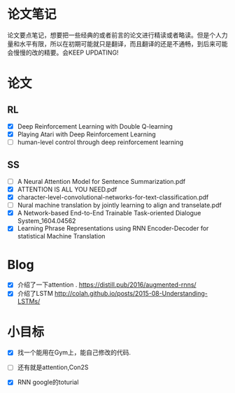 # 论文笔记
论文要点笔记，想要把一些经典的或者前言的论文进行精读或者略读。但是个人力量和水平有限，所以在初期可能就只是翻译，而且翻译的还是不通畅，到后来可能会慢慢的改的精要。会KEEP UPDATING!



# 论文

## RL
- [x] Deep Reinforcement Learning with Double Q-learning
- [x] Playing Atari with Deep Reinforcement Learning
- [ ] human-level control through deep reinforcement learning

## SS

- [ ] A Neural Attention Model for Sentence Summarization.pdf
- [x] ATTENTION IS ALL YOU NEED.pdf
- [x] character-level-convolutional-networks-for-text-classification.pdf
- [ ] Nural machine translation by jointly learning to align and transelate.pdf
- [x] A Network-based End-to-End Trainable Task-oriented Dialogue System_1604.04562
- [x] Learning Phrase Representations using RNN Encoder-Decoder for statistical Machine Translation

# Blog

- [x] 介绍了一下attention .   https://distill.pub/2016/augmented-rnns/ 
- [x] 介绍了LSTM http://colah.github.io/posts/2015-08-Understanding-LSTMs/

# 小目标

- [x] 找一个能用在Gym上，能自己修改的代码.
- [ ] 还有就是attention,Con2S
- [x] RNN google的toturial

